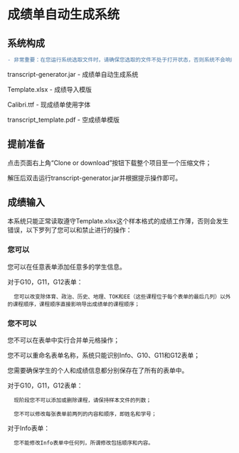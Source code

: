 # 成绩单自动生成系统

## 系统构成

```diff
- 非常重要：在您运行系统选取文件时，请确保您选取的文件不处于打开状态，否则系统不会响应您的操作。
```

transcript-generator.jar - 成绩单自动生成系统

Template.xlsx - 成绩导入模版
      
Calibri.ttf - 现成绩单使用字体
      
transcript_template.pdf - 空成绩单模版
      
## 提前准备

点击页面右上角“Clone or download”按钮下载整个项目至一个压缩文件；

解压后双击运行transcript-generator.jar并根据提示操作即可。

## 成绩输入

本系统只能正常读取遵守Template.xlsx这个样本格式的成绩工作薄，否则会发生错误，以下罗列了您可以和禁止进行的操作：

### 您可以

您可以在任意表单添加任意多的学生信息。

对于G10，G11，G12表单：

      您可以改变除体育、政治、历史、地理、TOK和EE（这些课程位于每个表单的最后几列）以外的课程顺序，课程顺序直接影响导出成绩单的课程顺序；

### 您不可以

您不可以在表单中实行合并单元格操作；

您不可以重命名表单名称，系统只能识别Info、G10、G11和G12表单；

您需要确保学生的个人和成绩信息都分别保存在了所有的表单中。

对于G10，G11，G12表单：

      现阶段您不可以添加或删除课程，请保持样本文件的列数；
      
      您不可以修改每张表单前两列的内容和顺序，即姓名和学号；
      
对于Info表单：

      您不能修改Info表单中任何列，所谓修改包括顺序和内容。

